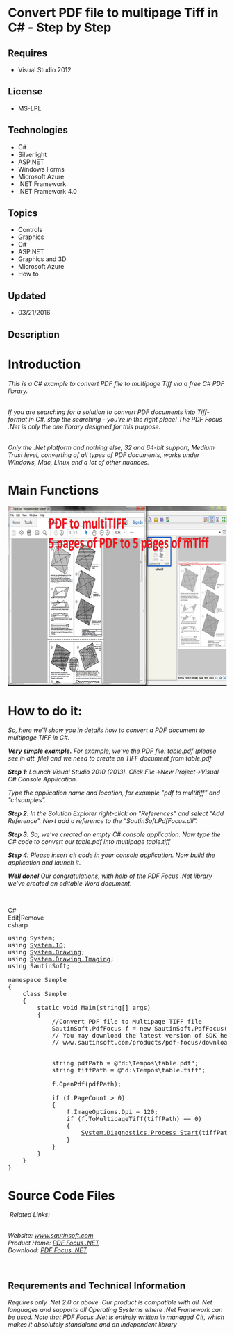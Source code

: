 # Convert PDF file to multipage Tiff in C# - Step by Step
## Requires
- Visual Studio 2012
## License
- MS-LPL
## Technologies
- C#
- Silverlight
- ASP.NET
- Windows Forms
- Microsoft Azure
- .NET Framework
- .NET Framework 4.0
## Topics
- Controls
- Graphics
- C#
- ASP.NET
- Graphics and 3D
- Microsoft Azure
- How to
## Updated
- 03/21/2016
## Description

<h1>Introduction</h1>
<p><em>This is a C# example to convert PDF file to multipage Tiff via a free C# PDF library.</em></p>
<p><em><br>
If you are searching for a solution to convert PDF documents into Tiff-format in C#, stop the searching - you're in the right place! The PDF Focus .Net is only the one library designed for this purpose.</em></p>
<p><em><br>
Only the .Net platform and nothing else, 32 and 64-bit support, Medium Trust level, converting of all types of PDF documents, works under Windows, Mac, Linux and a lot of other nuances</em><em>.</em></p>
<h1><strong>Main Functions</strong></h1>
<p><em><img id="149806" src="149806-pdf_to_tiff.png" alt="" width="700" height="414"></em></p>
<h1>How to do it:</h1>
<p><em>So, here we'll show you in details how to convert a PDF document to multipage TIFF in C#.</em></p>
<p><em><strong><span class="blue12b">Very simple example.</span></strong>&nbsp;For example, we've the PDF file: table.pdf (please see in att. file) and we need to create an TIFF document from table.pdf</em></p>
<p><em><span class="blue12b"><strong>Step 1</strong>:</span>&nbsp;Launch Visual Studio 2010 (2013). Click File-&gt;New Project-&gt;Visual C# Console Application.</em></p>
<p><em>Type the application name and location, for example &quot;pdf to multitiff&quot; and &quot;c:\samples&quot;.</em></p>
<p><em><span class="blue12b"><strong>Step 2</strong>:</span>&nbsp;In the Solution Explorer right-click on &quot;References&quot; and select &quot;Add Reference&quot;. Next add a reference to the &quot;SautinSoft.PdfFocus.dll&quot;</em><em>.</em></p>
<p><em><span class="blue12b"><strong>Step 3</strong>:</span>&nbsp;So, we've created an empty C# console application. Now type the C# code to convert our table.pdf into multipage table.tiff</em></p>
<p><em><strong>Step 4</strong>: Please insert c# code in your console application.&nbsp;Now build the application and launch it.</em></p>
<p><em><strong><span class="blue12b">Well done!</span>&nbsp;</strong>Our congratulations, with help of the PDF Focus .Net library we've created an editable Word document.</em></p>
<p>&nbsp;</p>
<div class="scriptcode">
<div class="pluginEditHolder" pluginCommand="mceScriptCode">
<div class="title"><span>C#</span></div>
<div class="pluginLinkHolder"><span class="pluginEditHolderLink">Edit</span>|<span class="pluginRemoveHolderLink">Remove</span></div>
<span class="hidden">csharp</span>

<div class="preview">
<pre class="csharp"><span class="cs__keyword">using</span>&nbsp;System;&nbsp;
<span class="cs__keyword">using</span>&nbsp;<a class="libraryLink" href="https://msdn.microsoft.com/en-US/library/System.IO.aspx" target="_blank" title="Auto generated link to System.IO">System.IO</a>;&nbsp;
<span class="cs__keyword">using</span>&nbsp;<a class="libraryLink" href="https://msdn.microsoft.com/en-US/library/System.Drawing.aspx" target="_blank" title="Auto generated link to System.Drawing">System.Drawing</a>;&nbsp;
<span class="cs__keyword">using</span>&nbsp;<a class="libraryLink" href="https://msdn.microsoft.com/en-US/library/System.Drawing.Imaging.aspx" target="_blank" title="Auto generated link to System.Drawing.Imaging">System.Drawing.Imaging</a>;&nbsp;
<span class="cs__keyword">using</span>&nbsp;SautinSoft;&nbsp;
&nbsp;
<span class="cs__keyword">namespace</span>&nbsp;Sample&nbsp;
{&nbsp;
&nbsp;&nbsp;&nbsp;&nbsp;<span class="cs__keyword">class</span>&nbsp;Sample&nbsp;
&nbsp;&nbsp;&nbsp;&nbsp;{&nbsp;
&nbsp;&nbsp;&nbsp;&nbsp;&nbsp;&nbsp;&nbsp;&nbsp;<span class="cs__keyword">static</span>&nbsp;<span class="cs__keyword">void</span>&nbsp;Main(<span class="cs__keyword">string</span>[]&nbsp;args)&nbsp;
&nbsp;&nbsp;&nbsp;&nbsp;&nbsp;&nbsp;&nbsp;&nbsp;{&nbsp;
&nbsp;&nbsp;&nbsp;&nbsp;&nbsp;&nbsp;&nbsp;&nbsp;&nbsp;&nbsp;&nbsp;&nbsp;<span class="cs__com">//Convert&nbsp;PDF&nbsp;file&nbsp;to&nbsp;Multipage&nbsp;TIFF&nbsp;file</span>&nbsp;
&nbsp;&nbsp;&nbsp;&nbsp;&nbsp;&nbsp;&nbsp;&nbsp;&nbsp;&nbsp;&nbsp;&nbsp;SautinSoft.PdfFocus&nbsp;f&nbsp;=&nbsp;<span class="cs__keyword">new</span>&nbsp;SautinSoft.PdfFocus();&nbsp;
&nbsp;&nbsp;&nbsp;&nbsp;&nbsp;&nbsp;&nbsp;&nbsp;&nbsp;&nbsp;&nbsp;&nbsp;<span class="cs__com">//&nbsp;You&nbsp;may&nbsp;download&nbsp;the&nbsp;latest&nbsp;version&nbsp;of&nbsp;SDK&nbsp;here:&nbsp;</span>&nbsp;
&nbsp;&nbsp;&nbsp;&nbsp;&nbsp;&nbsp;&nbsp;&nbsp;&nbsp;&nbsp;&nbsp;&nbsp;<span class="cs__com">//&nbsp;www.sautinsoft.com/products/pdf-focus/download.php&nbsp;</span>&nbsp;
&nbsp;
&nbsp;
&nbsp;&nbsp;&nbsp;&nbsp;&nbsp;&nbsp;&nbsp;&nbsp;&nbsp;&nbsp;&nbsp;&nbsp;<span class="cs__keyword">string</span>&nbsp;pdfPath&nbsp;=&nbsp;@<span class="cs__string">&quot;d:\Tempos\table.pdf&quot;</span>;&nbsp;
&nbsp;&nbsp;&nbsp;&nbsp;&nbsp;&nbsp;&nbsp;&nbsp;&nbsp;&nbsp;&nbsp;&nbsp;<span class="cs__keyword">string</span>&nbsp;tiffPath&nbsp;=&nbsp;@<span class="cs__string">&quot;d:\Tempos\table.tiff&quot;</span>;&nbsp;
&nbsp;
&nbsp;&nbsp;&nbsp;&nbsp;&nbsp;&nbsp;&nbsp;&nbsp;&nbsp;&nbsp;&nbsp;&nbsp;f.OpenPdf(pdfPath);&nbsp;
&nbsp;
&nbsp;&nbsp;&nbsp;&nbsp;&nbsp;&nbsp;&nbsp;&nbsp;&nbsp;&nbsp;&nbsp;&nbsp;<span class="cs__keyword">if</span>&nbsp;(f.PageCount&nbsp;&gt;&nbsp;<span class="cs__number">0</span>)&nbsp;
&nbsp;&nbsp;&nbsp;&nbsp;&nbsp;&nbsp;&nbsp;&nbsp;&nbsp;&nbsp;&nbsp;&nbsp;{&nbsp;
&nbsp;&nbsp;&nbsp;&nbsp;&nbsp;&nbsp;&nbsp;&nbsp;&nbsp;&nbsp;&nbsp;&nbsp;&nbsp;&nbsp;&nbsp;&nbsp;f.ImageOptions.Dpi&nbsp;=&nbsp;<span class="cs__number">120</span>;&nbsp;
&nbsp;&nbsp;&nbsp;&nbsp;&nbsp;&nbsp;&nbsp;&nbsp;&nbsp;&nbsp;&nbsp;&nbsp;&nbsp;&nbsp;&nbsp;&nbsp;<span class="cs__keyword">if</span>&nbsp;(f.ToMultipageTiff(tiffPath)&nbsp;==&nbsp;<span class="cs__number">0</span>)&nbsp;
&nbsp;&nbsp;&nbsp;&nbsp;&nbsp;&nbsp;&nbsp;&nbsp;&nbsp;&nbsp;&nbsp;&nbsp;&nbsp;&nbsp;&nbsp;&nbsp;{&nbsp;
&nbsp;&nbsp;&nbsp;&nbsp;&nbsp;&nbsp;&nbsp;&nbsp;&nbsp;&nbsp;&nbsp;&nbsp;&nbsp;&nbsp;&nbsp;&nbsp;&nbsp;&nbsp;&nbsp;&nbsp;<a class="libraryLink" href="https://msdn.microsoft.com/en-US/library/System.Diagnostics.Process.Start.aspx" target="_blank" title="Auto generated link to System.Diagnostics.Process.Start">System.Diagnostics.Process.Start</a>(tiffPath);&nbsp;
&nbsp;&nbsp;&nbsp;&nbsp;&nbsp;&nbsp;&nbsp;&nbsp;&nbsp;&nbsp;&nbsp;&nbsp;&nbsp;&nbsp;&nbsp;&nbsp;}&nbsp;
&nbsp;&nbsp;&nbsp;&nbsp;&nbsp;&nbsp;&nbsp;&nbsp;&nbsp;&nbsp;&nbsp;&nbsp;}&nbsp;
&nbsp;&nbsp;&nbsp;&nbsp;&nbsp;&nbsp;&nbsp;&nbsp;}&nbsp;
&nbsp;&nbsp;&nbsp;&nbsp;}&nbsp;
}&nbsp;
</pre>
</div>
</div>
</div>
<h1>Source Code Files</h1>
<p>&nbsp;<em>Related Links:</em></p>
<div><em><br>
Website:&nbsp;<a href="http://www.sautinsoft.com/">www.sautinsoft.com</a><br>
Product Home:&nbsp;<a href="http://sautinsoft.com/products/pdf-focus/index.php">PDF Focus .NET</a><br>
Download:&nbsp;<a href="http://sautinsoft.com/thankyou.php?download=pdf_focus_net.zip">PDF Focus .NET</a></em></div>
<p>&nbsp;</p>
<h2 class="H2Text">Requrements and Technical Information</h2>
<p class="CommonText"><em>Requires only .Net 2.0 or above. Our product is compatible with all .Net languages and supports all Operating Systems where .Net Framework can be used. Note that PDF Focus .Net is entirely written in managed C#, which makes it absolutely
 standalone and an independent library</em></p>
